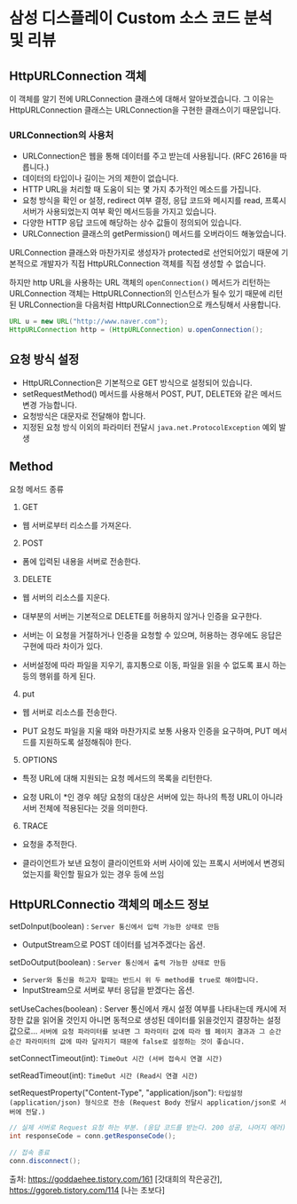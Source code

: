 # 삼성 디스플레이 Custom 소스 코드 분석 및 리뷰


## HttpURLConnection 객체
이 객체를 알기 전에 URLConnection 클래스에 대해서 알아보겠습니다. 그 이유는 HttpURLConnection 클래스는 URLConnection을 구현한 클래스이기 때문입니다.

### URLConnection의 사용처
- URLConnection은 웹을 통해 데이터를 주고 받는데 사용됩니다. (RFC 2616을 따릅니다.)
- 데이터의 타입이나 길이는 거의 제한이 없습니다.
- HTTP URL을 처리할 때 도움이 되는 몇 가지 추가적인 메소드를 가집니다.
- 요청 방식을 확인 or 설정, redirect 여부 결정, 응답 코드와 메시지를 read, 프록시 서버가 사용되었는지 여부 확인 메서드등을 가지고 있습니다.
- 다양한 HTTP 응답 코드에 해당하는 상수 값들이 정의되어 있습니다.
- URLConnection 클래스의 getPermission() 메서드를 오버라이드 해놓았습니다.

URLConnection 클래스와 마찬가지로 생성자가 protected로 선언되어있기 때문에 기본적으로 개발자가 직접 HttpURLConnection 객체를 직접 생성할 수 없습니다.

하지만 http URL을 사용하는 URL 객체의 `openConnection()` 메서드가 리턴하는 URLConnection 객체는 HttpURLConnection의 인스턴스가 될수 있기 때문에 리턴된 URLConnection을 다음처럼 HttpURLConnection으로 캐스팅해서 사용합니다.

```java
URL u = new URL("http://www.naver.com");
HttpURLConnection http = (HttpURLConnection) u.openConnection();
```

## 요청 방식 설정

- HttpURLConnection은 기본적으로 GET 방식으로 설정되어 있습니다.
- setRequestMethod() 메서드를 사용해서 POST, PUT, DELETE와 같은 메서드 변경 가능합니다.
- 요청방식은 대문자로 전달해야 합니다.
- 지정된 요청 방식 이외의 파라미터 전달시 `java.net.ProtocolException` 예외 발생


##  Method
요청 메서드 종류
1. GET

 - 웹 서버로부터 리소스를 가져온다.

2. POST

 - 폼에 입력된 내용을 서버로 전송한다.


3. DELETE

 - 웹 서버의 리소스를 지운다.

 - 대부분의 서버는 기본적으로 DELETE를 허용하지 않거나 인증을 요구한다.

 - 서버는 이 요청을 거절하거나 인증을 요청할 수 있으며, 허용하는 경우에도 응답은 구현에 따라 차이가 있다.

 - 서버설정에 따라 파일을 지우기, 휴지통으로 이동, 파일을 읽을 수 없도록 표시 하는 등의 행위를 하게 된다.

4. put

 - 웹 서버로 리소스를 전송한다.

 - PUT 요청도 파일을 지울 때와 마찬가지로 보통 사용자 인증을 요구하며, PUT 메서드를 지원하도록 설정해줘야 한다.



5. OPTIONS

 - 특정 URL에 대해 지원되는 요청 메서드의 목록을 리턴한다.

 - 요청 URL이 *인 경우 헤당 요청의 대상은 서버에 있는 하나의 특정 URL이 아니라 서버 전체에 적용된다는 것을 의미한다.


6. TRACE

 - 요청을 추적한다.

 - 클라이언트가 보낸 요청이 클라이언트와 서버 사이에 있는 프록시 서버에서 변경되었는지를 확인할 필요가 있는 경우 등에 쓰임


## HttpURLConnectio 객체의 메소드 정보

setDoInput(boolean) : `Server 통신에서 입력 가능한 상태로 만듬 `
- OutputStream으로 POST 데이터를 넘겨주겠다는 옵션.

setDoOutput(boolean) : `Server 통신에서 출력 가능한 상태로 만듬`
 - `Server와 통신을 하고자 할때는 반드시 위 두 method를 true로 해야합니다.`
 - InputStream으로 서버로 부터 응답을 받겠다는 옵션.


setUseCaches(boolean) : Server 통신에서 캐시 설정 여부를 나타내는데 캐시에 저장한 값을 읽어올 것인지 아니면 동적으로 생성된 데이터를 읽을것인지 결장하는 설정 값으로... `서버에 요청 파라미터를 보내면 그 파라미터 값에 따라 웹 페이지 결과과 그 순간 순간 파라미터의 값에 따라 달라지기 때문에 false로 설정하는 것이 좋습니다.`


setConnectTimeout(int): `TimeOut 시간 (서버 접속시 연결 시간)`

setReadTimeout(int): `TimeOut 시간 (Read시 연결 시간)`


setRequestProperty("Content-Type", "application/json"): `타입설정(application/json) 형식으로 전송 (Request Body 전달시 application/json로 서버에 전달.)`



```java
// 실제 서버로 Request 요청 하는 부분. (응답 코드를 받는다. 200 성공, 나머지 에러)
int responseCode = conn.getResponseCode();
 
// 접속 종료
conn.disconnect();
```

출처: https://goddaehee.tistory.com/161 [갓대희의 작은공간], https://ggoreb.tistory.com/114 [나는 초보다]

